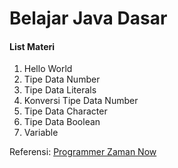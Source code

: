 # Belajar Java Dasar
#### List Materi
1. Hello World
2. Tipe Data Number
3. Tipe Data Literals
4. Konversi Tipe Data Number
5. Tipe Data Character
6. Tipe Data Boolean
7. Variable

Referensi:  [Programmer Zaman Now](https://www.youtube.com/ProgrammerZamanNow)